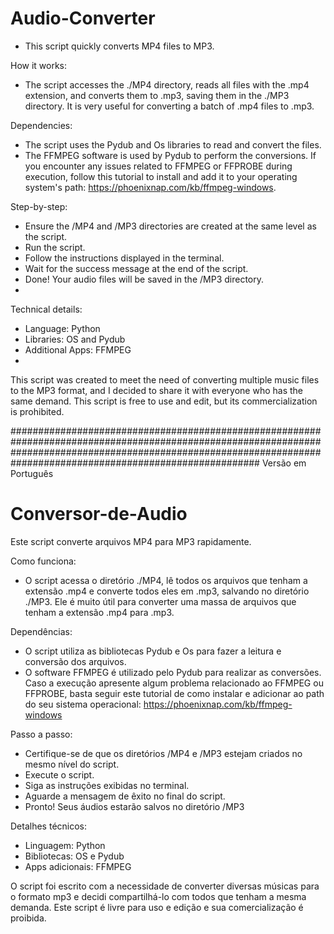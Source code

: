 # Audio-Converter
- This script quickly converts MP4 files to MP3.

How it works:
- The script accesses the ./MP4 directory, reads all files with the .mp4 extension, and converts them to .mp3, saving them in the ./MP3 directory. It is very useful for converting a batch of .mp4 files to .mp3.

Dependencies:
- The script uses the Pydub and Os libraries to read and convert the files.
- The FFMPEG software is used by Pydub to perform the conversions. If you encounter any issues related to FFMPEG or FFPROBE during execution, follow this tutorial to install and add it to your operating system's path: https://phoenixnap.com/kb/ffmpeg-windows.

Step-by-step:
- Ensure the /MP4 and /MP3 directories are created at the same level as the script.
- Run the script.
- Follow the instructions displayed in the terminal.
- Wait for the success message at the end of the script.
- Done! Your audio files will be saved in the /MP3 directory.
- 
Technical details:
- Language: Python
- Libraries: OS and Pydub
- Additional Apps: FFMPEG
- 
This script was created to meet the need of converting multiple music files to the MP3 format, and I decided to share it with everyone who has the same demand. This script is free to use and edit, but its commercialization is prohibited.

#####################################################################################################################################################################################################################
Versão em Português

# Conversor-de-Audio
Este script converte arquivos MP4 para MP3 rapidamente.

Como funciona:
-  O script acessa o diretório ./MP4, lê todos os arquivos que tenham a extensão .mp4 e converte todos eles em .mp3, salvando no diretório ./MP3. Ele é muito útil para converter uma massa de arquivos que tenham a extensão .mp4 para .mp3.

Dependências:
- O script utiliza as bibliotecas Pydub e Os para fazer a leitura e conversão dos arquivos.
- O software FFMPEG é utilizado pelo Pydub para realizar as conversões. Caso a execução apresente algum problema relacionado ao FFMPEG ou FFPROBE, basta seguir este tutorial de como instalar e adicionar ao path do seu sistema operacional: https://phoenixnap.com/kb/ffmpeg-windows

Passo a passo:
- Certifique-se de que os diretórios /MP4 e /MP3 estejam criados no mesmo nível do script.
- Execute o script.
- Siga as instruções exibidas no terminal.
- Aguarde a mensagem de êxito no final do script.
- Pronto! Seus áudios estarão salvos no diretório /MP3

Detalhes técnicos:
- Linguagem: Python
- Bibliotecas: OS e Pydub
- Apps adicionais: FFMPEG

O script foi escrito com a necessidade de converter diversas músicas para o formato mp3 e decidi compartilhá-lo com todos que tenham a mesma demanda. Este script é livre para uso e edição e sua comercialização é proibida.
